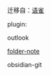 

迁移自：[语雀](https://www.yuque.com/seven4x/kb)


plugin:

outlook

[folder-note](https://github.com/xpgo/obsidian-folder-note-plugin)

obsidian-git